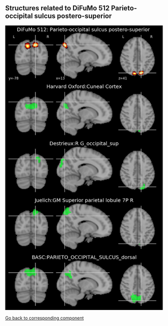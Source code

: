 


## Structures related to DiFuMo 512 Parieto-occipital sulcus postero-superior 

![217](217.jpg "Structures related to DiFuMo 512 Parieto-occipital sulcus postero-superior ")

[Go back to corresponding component](https://parietal-inria.github.io/DiFuMo/512/html/217.html)